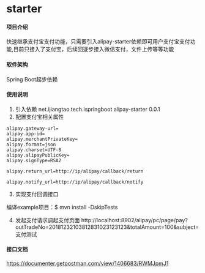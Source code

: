 # starter

#### 项目介绍

快速继承支付宝支付功能，只需要引入alipay-starter依赖即可用户支付宝支付功能,目前只接入了支付宝，后续回逐步接入微信支付，文件上传等等功能

#### 软件架构

Spring Boot起步依赖

#### 使用说明

1. 引入依赖
		<dependency>
			<groupId>net.ijiangtao.tech.ispringboot</groupId>
			<artifactId>alipay-starter</artifactId>
			<version>0.0.1</version>
		</dependency>
2. 配置支付宝相关属性
```
alipay.gateway-url=
alipay.app-id=
alipay.merchantPrivateKey=
alipay.format=json
alipay.charset=UTF-8
alipay.alipayPublicKey=
alipay.signType=RSA2

alipay.return_url=http://ip/alipay/callback/return

alipay.notify_url=http://ip/alipay/callback/notify
```
3. 实现支付回调接口

编译example项目：$ mvn install -DskipTests

4. 发起支付请求调起支付页面
http://localhost:8902/alipay/pc/page/pay?outTradeNo=20181232103812831023123123&totalAmount=100&subject=支付测试


#### 接口文档

https://documenter.getpostman.com/view/1406683/RWMJpmJ1


